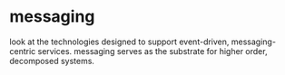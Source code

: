 # messaging
look at the technologies designed to support event-driven, messaging-centric services. messaging serves as the substrate for higher order, decomposed systems.
